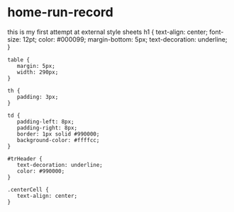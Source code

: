 # home-run-record
this is my first attempt at external style sheets
    h1  {
       text-align: center;
       font-size: 12pt;
       color: #000099;
       margin-bottom: 5px;
       text-decoration: underline;
    }
    
    table {
       margin: 5px;
       width: 290px;
    }
    
    th {
       padding: 3px;
    }
    
    td {
       padding-left: 8px;
       padding-right: 8px;
       border: 1px solid #990000;
       background-color: #ffffcc;
    }
    
    #trHeader {
       text-decoration: underline;
       color: #990000;
    }
    
    .centerCell {
       text-align: center;
    }

